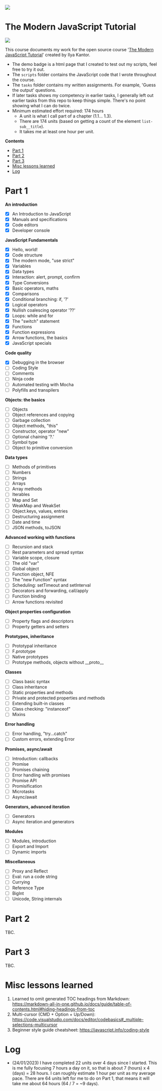 [![](https://javascript.info/img/sitetoolbar__logo_en.svg)](https://javascript.info/)

<!-- omit in toc -->
# The Modern JavaScript Tutorial

[![](https://img.shields.io/badge/portfolio-demo-green)](https://p2635.github.io/modern-js-tutorial/)

This course documents my work for the open source course '[The Modern JavaScript Tutorial](https://javascript.info/)' created by Ilya Kantor.

- The demo badge is a html page that I created to test out my scripts, feel free to try it out.
- The `scripts` folder contains the JavaScript code that I wrote throughout the course.
- The `tasks` folder contains my written assignments. For example, 'Guess the output' questions.
- If later tasks shows my competency in earlier tasks, I generally left out earlier tasks from this repo to keep things simple. There's no point showing what I can do twice.
- Minimum estimated effort required: 174 hours
  - A unit is what I call part of a chapter (1.1... 1.3).
  - There are 174 units (based on getting a count of the element `list-sub__title`).
  - It takes me at least one hour per unit.

**Contents**

- [Part 1](#part-1)
- [Part 2](#part-2)
- [Part 3](#part-3)
- [Misc lessons learned](#misc-lessons-learned)
- [Log](#log)

# Part 1

**An introduction**

- [x] An Introduction to JavaScript
- [x] Manuals and specifications
- [x] Code editors
- [x] Developer console

**JavaScript Fundamentals**

- [x] Hello, world!
- [x] Code structure
- [x] The modern mode, "use strict"
- [x] Variables
- [x] Data types
- [x] Interaction: alert, prompt, confirm
- [x] Type Conversions
- [x] Basic operators, maths
- [x] Comparisons
- [x] Conditional branching: if, '?'
- [x] Logical operators
- [x] Nullish coalescing operator '??'
- [x] Loops: while and for
- [x] The "switch" statement
- [x] Functions
- [x] Function expressions
- [x] Arrow functions, the basics
- [x] JavaScript specials

**Code quality**

- [x] Debugging in the browser
- [ ] Coding Style
- [ ] Comments
- [ ] Ninja code
- [ ] Automated testing with Mocha
- [ ] Polyfills and transpilers

**Objects: the basics**

- [ ] Objects
- [ ] Object references and copying
- [ ] Garbage collection
- [ ] Object methods, "this"
- [ ] Constructor, operator "new"
- [ ] Optional chaining '?.'
- [ ] Symbol type
- [ ] Object to primitive conversion

**Data types**

- [ ] Methods of primitives
- [ ] Numbers
- [ ] Strings
- [ ] Arrays
- [ ] Array methods
- [ ] Iterables
- [ ] Map and Set
- [ ] WeakMap and WeakSet
- [ ] Object.keys, values, entries
- [ ] Destructuring assignment
- [ ] Date and time
- [ ] JSON methods, toJSON

**Advanced working with functions**

- [ ] Recursion and stack
- [ ] Rest parameters and spread syntax
- [ ] Variable scope, closure
- [ ] The old "var"
- [ ] Global object
- [ ] Function object, NFE
- [ ] The "new Function" syntax
- [ ] Scheduling: setTimeout and setInterval
- [ ] Decorators and forwarding, call/apply
- [ ] Function binding
- [ ] Arrow functions revisited

**Object properties configuration**

- [ ] Property flags and descriptors
- [ ] Property getters and setters

**Prototypes, inheritance**

- [ ] Prototypal inheritance
- [ ] F.prototype
- [ ] Native prototypes
- [ ] Prototype methods, objects without \_\_proto\_\_

**Classes**

- [ ] Class basic syntax
- [ ] Class inheritance
- [ ] Static properties and methods
- [ ] Private and protected properties and methods
- [ ] Extending built-in classes
- [ ] Class checking: "instanceof"
- [ ] Mixins

**Error handling**

- [ ] Error handling, "try...catch"
- [ ] Custom errors, extending Error

**Promises, async/await**

- [ ] Introduction: callbacks
- [ ] Promise
- [ ] Promises chaining
- [ ] Error handling with promises
- [ ] Promise API
- [ ] Promisification
- [ ] Microtasks
- [ ] Async/await

**Generators, advanced iteration**

- [ ] Generators
- [ ] Async iteration and generators

**Modules**

- [ ] Modules, introduction
- [ ] Export and Import
- [ ] Dynamic imports

**Miscellaneous**

- [ ] Proxy and Reflect
- [ ] Eval: run a code string
- [ ] Currying
- [ ] Reference Type
- [ ] BigInt
- [ ] Unicode, String internals

# Part 2

TBC.

# Part 3

TBC.

# Misc lessons learned

1. Learned to omit generated TOC headings from Markdown: https://markdown-all-in-one.github.io/docs/guide/table-of-contents.html#hiding-headings-from-toc
2. Multi-cursor (CMD + Option + Up/Down): https://code.visualstudio.com/docs/editor/codebasics#_multiple-selections-multicursor
3. Beginner style guide cheatsheet: https://javascript.info/coding-style

# Log
- (24/01/2023) I have completed 22 units over 4 days since I started. This is me fully focusing 7 hours a day on it, so that is about 7 (hours) x 4 (days) = 28 hours. I can roughly estimate 1 hour per unit as my average pace. There are 64 units left for me to do on Part 1, that means it will take me about 64 hours (64 / 7 = ~9 days).
